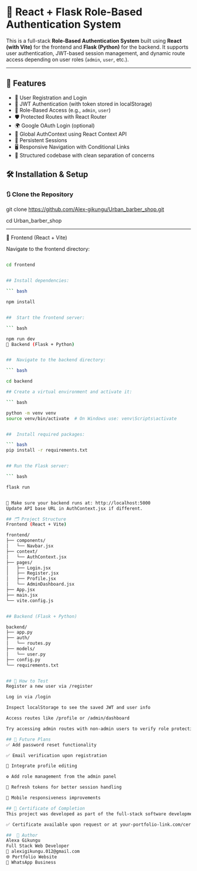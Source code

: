 # 🔐 React + Flask Role-Based Authentication System

This is a full-stack **Role-Based Authentication System** built using **React (with Vite)** for the frontend and **Flask (Python)** for the backend. It supports user authentication, JWT-based session management, and dynamic route access depending on user roles (`admin`, `user`, etc.).

---

## 🚀 Features

- 🧾 User Registration and Login
- 🔐 JWT Authentication (with token stored in localStorage)
- 🧠 Role-Based Access (e.g., `admin`, `user`)
- 🛡️ Protected Routes with React Router
- 🌍 Google OAuth Login (optional)
- 🧰 Global AuthContext using React Context API
- 🔁 Persistent Sessions
- 🖥️ Responsive Navigation with Conditional Links
- 📂 Structured codebase with clean separation of concerns


## 🛠️ Installation & Setup

### 🔃 Clone the Repository


git clone https://github.com/Alex-gikungu/Urban_barber_shop.git

cd Urban_barber_shop

---

🧩 Frontend (React + Vite)

Navigate to the frontend directory:

```bash

cd frontend


## Install dependencies:

``` bash

npm install


##  Start the frontend server:

``` bash

npm run dev
🐍 Backend (Flask + Python)


##  Navigate to the backend directory:

``` bash

cd backend

## Create a virtual environment and activate it:

``` bash

python -m venv venv
source venv/bin/activate  # On Windows use: venv\Scripts\activate


##  Install required packages:

``` bash
pip install -r requirements.txt


## Run the Flask server:

``` bash

flask run


📝 Make sure your backend runs at: http://localhost:5000
Update API base URL in AuthContext.jsx if different.

## 🗂️ Project Structure
Frontend (React + Vite)

frontend/
├── components/
│   └── Navbar.jsx
├── context/
│   └── AuthContext.jsx
├── pages/
│   ├── Login.jsx
│   ├── Register.jsx
│   ├── Profile.jsx
│   └── AdminDashboard.jsx
├── App.jsx
├── main.jsx
└── vite.config.js


## Backend (Flask + Python)

backend/
├── app.py
├── auth/
│   └── routes.py
├── models/
│   └── user.py
├── config.py
└── requirements.txt


## 🧪 How to Test
Register a new user via /register

Log in via /login

Inspect localStorage to see the saved JWT and user info

Access routes like /profile or /admin/dashboard

Try accessing admin routes with non-admin users to verify role protection

## 🌱 Future Plans
✅ Add password reset functionality

✅ Email verification upon registration

🔄 Integrate profile editing

⚙️ Add role management from the admin panel

🔐 Refresh tokens for better session handling

📱 Mobile responsiveness improvements

## 🏅 Certificate of Completion
This project was developed as part of the full-stack software development learning path by Alexa Gikungu.

✅ Certificate available upon request or at your-portfolio-link.com/certificate

##  👤 Author
Alexa Gikungu
Full Stack Web Developer
📧 alexigikungu.012@gmail.com
🌐 Portfolio Website
📱 WhatsApp Business

